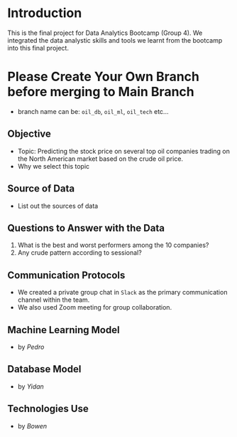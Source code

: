 # Introduction
This is the final project for Data Analytics Bootcamp (Group 4). We integrated the data analystic skills and tools we learnt from the bootcamp into this final project.

# Please Create Your Own Branch before merging to Main Branch
* branch name can be: `oil_db`, `oil_ml`, `oil_tech` etc...

## Objective
* Topic: Predicting the stock price on several top oil companies trading on the North American market based on the crude oil price.
* Why we select this topic
  
## Source of Data
* List out the sources of data

## Questions to Answer with the Data
1. What is the best and worst performers among the 10 companies?
2. Any crude pattern according to sessional?

## Communication Protocols
* We created a private group chat in `Slack` as the primary communication channel within the team.
* We also used Zoom meeting for group collaboration.

## Machine Learning Model
* by *Pedro*

## Database Model
* by *Yidan*

## Technologies Use
* by *Bowen*
